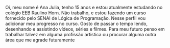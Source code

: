 Oi, meu nome é Ana Julia, tenho 15 anos e estou atualmente estudando no colégio EEB Raulino Horn. 
Não trabalho, e estou fazendo um curso fornecido pelo SENAI de Lógica de Programação.
Nesse perfil vou adicionar meu progresso no curso.
Gosto de passar o tempo lendo, desenhando e assistindo vídeos, séries e filmes.
Para meu futuro penso em trabalhar talvez em alguma profissão artistica ou procurar alguma outra 
área que me agrade futuramente
